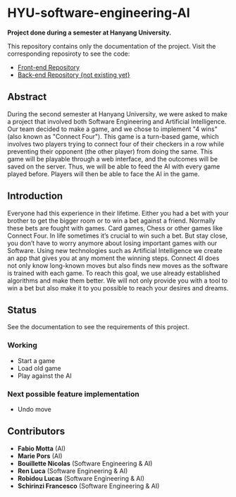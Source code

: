 # HYU-software-engineering-AI
**Project done during a semester at Hanyang University.**

This repository contains only the documentation of the project.
Visit the corresponding reposiroty to see the code:
- [Front-end Repository](https://github.com/fschirinzi/HYU-SE-Frontend)
- [Back-end Repository {not existing yet}]()


## Abstract
During the second semester at Hanyang
University, we were asked to make a project that involved both
Software Engineering and Artificial Intelligence. Our team
decided to make a game, and we chose to implement "4 wins"
(also known as "Connect Four"). This game is a turn-based
game, which involves two players trying to connect four of their
checkers in a row while preventing their opponent (the other
player) from doing the same. This game will be playable through
a web interface, and the outcomes will be saved on the server.
Thus, we will be able to feed the AI with every game played
before. Players will then be able to face the AI in the game.

## Introduction
Everyone had this experience in their lifetime. Either you
had a bet with your brother to get the bigger room or to win a
bet against a friend. Normally these bets are fought with
games. Card games, Chess or other games like Connect Four.
In life sometimes it’s crucial to win such a bet. But stay close,
you don’t have to worry anymore about losing important
games with our Software. Using new technologies such as
Artificial Intelligence we create an app that gives you at any
moment the winning steps. Connect 4I does not only know
long-known moves but also finds new moves as the software
is trained with each game. To reach this goal, we use already
established algorithms and make them better. We will not
only provide you with a tool to win a bet but also make it to
you possible to reach your desires and dreams.

## Status
See the documentation to see the requirements of this project.
### Working
- Start a game
- Load old game
- Play against the AI

### Next possible feature implementation
- Undo move

## Contributors
- **Fabio Motta** (AI)
- **Marie Pors** (AI)
- **Bouillette Nicolas** (Software Engineering & AI)
- **Ren Luca** (Software Engineering & AI)
- **Robidou Lucas** (Software Engineering & AI)
- **Schirinzi Francesco** (Software Engineering & AI)